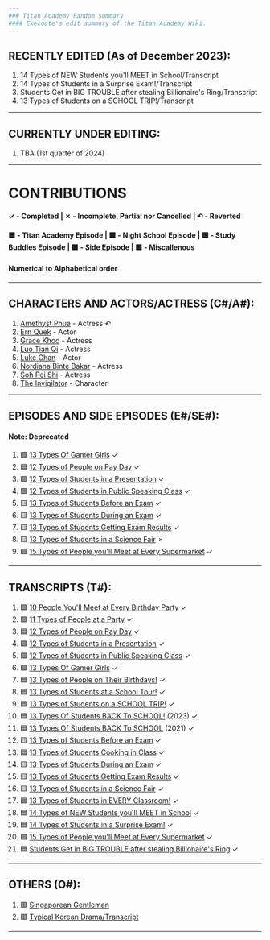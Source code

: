 ```yaml
---
### Titan Academy Fandom summary
#### Execoote's edit summary of the Titan Academy Wiki.
--- 
```

## RECENTLY EDITED (As of December 2023):
1. 14 Types of NEW Students you'll MEET in School/Transcript
2. 14 Types of Students in a Surprise Exam!/Transcript
3. Students Get in BIG TROUBLE after stealing Billionaire's Ring/Transcript
4. 13 Types of Students on a SCHOOL TRIP!/Transcript
---
## CURRENTLY UNDER EDITING:
1. TBA (1st quarter of 2024)
---
# CONTRIBUTIONS
#### ✓ - Completed | ✗ - Incomplete, Partial nor Cancelled | ↶ - Reverted
#### 🟦 - Titan Academy Episode | 🟪 - Night School Episode | 🟨 - Study Buddies Episode | 🟩 - Side Episode | 🟥 - Miscallenous
#### Numerical to Alphabetical order
---
## CHARACTERS AND ACTORS/ACTRESS (C#/A#):
1. [Amethyst Phua](https://titanacademy.fandom.com/wiki/Amethyst_Phua) - Actress ↶
2. [Ern Quek](https://titanacademy.fandom.com/wiki/Ern_Quek) - Actor
3. [Grace Khoo](https://titanacademy.fandom.com/wiki/Grace_Khoo) - Actress
4. [Luo Tian Qi](https://titanacademy.fandom.com/wiki/Luo_Tian_Qi) - Actress
5. [Luke Chan](https://titanacademy.fandom.com/wiki/Luke_Chan) - Actor
6. [Nordiana Binte Bakar](https://titanacademy.fandom.com/wiki/Nordiana_Binte_Bakar) - Actress
7. [Soh Pei Shi](https://titanacademy.fandom.com/wiki/Soh_Pei_Shi) - Actress
8. [The Invigilator](https://titanacademy.fandom.com/wiki/The_Invigilator) - Character
---
## EPISODES AND SIDE EPISODES (E#/SE#):
#### Note: Deprecated
1. 🟩 [13 Types Of Gamer Girls](https://titanacademy.fandom.com/wiki/13_Types_Of_Gamer_Girls) ✓
2. 🟦 [12 Types of People on Pay Day](https://titanacademy.fandom.com/wiki/12_Types_of_People_on_Pay_Day) ✓
3. 🟪 [12 Types of Students in a Presentation](https://titanacademy.fandom.com/wiki/12_Types_of_Students_in_a_Presentation) ✓
4. 🟪 [12 Types of Students in Public Speaking Class](https://titanacademy.fandom.com/wiki/12_Types_of_Students_in_Public_Speaking_Class) ✓
5. 🟨 [13 Types of Students Before an Exam](https://titanacademy.fandom.com/wiki/13_Types_of_Students_Before_an_Exam) ✓
6. 🟨 [13 Types of Students During an Exam](https://titanacademy.fandom.com/wiki/13_Types_of_Students_During_an_Exam) ✓
7. 🟨 [13 Types of Students Getting Exam Results](https://titanacademy.fandom.com/wiki/13_Types_of_Students_Getting_Exam_Results) ✓
8. 🟨 [13 Types of Students in a Science Fair](https://titanacademy.fandom.com/wiki/13_Types_of_Students_in_a_Science_Fair) ✗
9. 🟩 [15 Types of People you'll Meet at Every Supermarket](https://titanacademy.fandom.com/wiki/15_Types_of_People_you'll_Meet_at_Every_Supermarket) ✓
---
## TRANSCRIPTS (T#):
1. 🟩 [10 People You'll Meet at Every Birthday Party](https://titanacademy.fandom.com/wiki/10_People_You%27ll_Meet_at_Every_Birthday_Party/Transcript) ✓
2. 🟩 [11 Types of People at a Party](https://titanacademy.fandom.com/wiki/11_Types_of_People_at_a_Party/Transcript) ✓
3. 🟦 [12 Types of People on Pay Day](https://titanacademy.fandom.com/wiki/12_Types_of_People_on_Pay_Day/Transcript) ✓
4. 🟪 [12 Types of Students in a Presentation](https://titanacademy.fandom.com/wiki/12_Types_of_Students_in_a_Presentation/Transcript) ✓
5. 🟪 [12 Types of Students in Public Speaking Class](https://titanacademy.fandom.com/wiki/12_Types_of_Students_in_Public_Speaking_Class/Transcript) ✓
6. 🟩 [13 Types Of Gamer Girls](https://titanacademy.fandom.com/wiki/13_Types_Of_Gamer_Girls/Transcript) ✓
7. 🟦 [13 Types of People on Their Birthdays!](https://titanacademy.fandom.com/wiki/13_Types_of_People_on_Their_Birthdays!/Transcript) ✓
8. 🟦 [13 Types of Students at a School Tour!](https://titanacademy.fandom.com/wiki/13_Types_of_Students_at_a_School_Tour!/Transcript) ✓
9. 🟦 [13 Types of Students on a SCHOOL TRIP!](https://titanacademy.fandom.com/wiki/13_Types_of_Students_on_a_SCHOOL_TRIP!/Transcript) ✓
10. 🟦 [13 Types Of Students BACK To SCHOOL!](https://titanacademy.fandom.com/wiki/13_Types_Of_Students_BACK_To_SCHOOL!/Transcript) (2023) ✓
11. 🟦 [13 Types Of Students BACK To SCHOOL](https://titanacademy.fandom.com/wiki/13_Types_of_Students_BACK_TO_SCHOOL/Transcript) (2021) ✓
12. 🟨 [13 Types of Students Before an Exam](https://titanacademy.fandom.com/wiki/13_Types_of_Students_Before_an_Exam/Transcript) ✓
13. 🟦 [13 Types of Students Cooking in Class](https://titanacademy.fandom.com/wiki/13_Types_of_Students_Cooking_in_Class/Transcript) ✓
14. 🟨 [13 Types of Students During an Exam](https://titanacademy.fandom.com/wiki/13_Types_of_Students_During_an_Exam/Transcript) ✓
15. 🟨 [13 Types of Students Getting Exam Results](https://titanacademy.fandom.com/wiki/13_Types_of_Students_Getting_Exam_Results/Transcript) ✓
16. 🟨 [13 Types of Students in a Science Fair](https://titanacademy.fandom.com/wiki/13_Types_of_Students_in_a_Science_Fair/Transcript) ✓
17. 🟦 [13 Types of Students in EVERY Classroom!](https://titanacademy.fandom.com/wiki/13_Types_of_Students_in_EVERY_Classroom!/Transcript) ✓
18. 🟦 [14 Types of NEW Students you'll MEET in School](https://titanacademy.fandom.com/wiki/14_Types_of_NEW_Students_you'll_MEET_in_School/Transcript) ✓
19. 🟦 [14 Types of Students in a Surprise Exam!](https://titanacademy.fandom.com/wiki/14_Types_of_Students_in_a_Surprise_Exam!/Transcript) ✓
20. 🟩 [15 Types of People you'll Meet at Every Supermarket](https://titanacademy.fandom.com/wiki/15_Types_of_People_you'll_Meet_at_Every_Supermarket/Transcript) ✓
21. 🟦 [Students Get in BIG TROUBLE after stealing Billionaire's Ring](https://titanacademy.fandom.com/wiki/Students_Get_in_BIG_TROUBLE_after_stealing_Billionaire's_Ring/Transcript) ✓
---
## OTHERS (O#):
1. 🟥 [Singaporean Gentleman](https://titanacademy.fandom.com/wiki/Singaporean_Gentleman)
2. 🟥 [Typical Korean Drama/Transcript](https://titanacademy.fandom.com/wiki/Typical_Korean_Drama/Transcript)
---
